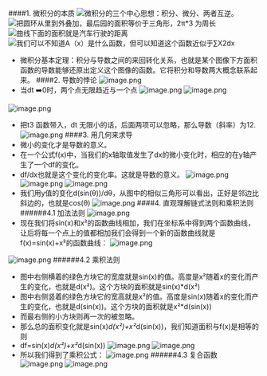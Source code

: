 ####1. 微积分的本质
![微积分的三个中心思想：积分、微分、两者互逆。](https://upload-images.jianshu.io/upload_images/6634703-4e625fff56fd859d.png?imageMogr2/auto-orient/strip%7CimageView2/2/w/1240)
![把圆环从里到外叠加，最后园的面积等价于三角形，2π*3 为周长](https://upload-images.jianshu.io/upload_images/6634703-53cfbab528f90132.png?imageMogr2/auto-orient/strip%7CimageView2/2/w/1240)
![曲线下面的面积就是汽车行驶的距离](https://upload-images.jianshu.io/upload_images/6634703-bb485e2920d6455d.png?imageMogr2/auto-orient/strip%7CimageView2/2/w/1240)
![我们可以不知道A（x）是什么函数，但可以知道这个函数近似于∑X2dx](https://upload-images.jianshu.io/upload_images/6634703-901ac0daf2bf4173.png?imageMogr2/auto-orient/strip%7CimageView2/2/w/1240)
- 微积分基本定理：积分与导数之间的来回转化关系，也就是某个图像下方面积函数的导数能够还原出定义这个图像的函数。它将积分和导数两大概念联系起来。
####2. 导数的悖论
![image.png](https://upload-images.jianshu.io/upload_images/6634703-8adad1180b744491.png?imageMogr2/auto-orient/strip%7CimageView2/2/w/1240)
- 当dt ➡️0时，两个点无限趋近与一个点
![image.png](https://upload-images.jianshu.io/upload_images/6634703-47a7263372cbab98.png?imageMogr2/auto-orient/strip%7CimageView2/2/w/1240)
![image.png](https://upload-images.jianshu.io/upload_images/6634703-68d903cfcbd6671f.png?imageMogr2/auto-orient/strip%7CimageView2/2/w/1240)

![image.png](https://upload-images.jianshu.io/upload_images/6634703-e2da3bdbca6d37dc.png?imageMogr2/auto-orient/strip%7CimageView2/2/w/1240)
- 把t3 函数带入，dt 无限小的话，后面两项可以忽略，那么导数（斜率）为12.
![image.png](https://upload-images.jianshu.io/upload_images/6634703-d6b4049152f01d62.png?imageMogr2/auto-orient/strip%7CimageView2/2/w/1240)
####3. 用几何来求导
- 微小的变化才是导数的意义。
- 在一个公式f(x)中，当我们的x轴取值发生了dx的微小变化时，相应的在y轴产生了一个df的变化。
- df/dx也就是这个变化的变化率。这就是导数的意义。
![image.png](https://upload-images.jianshu.io/upload_images/6634703-aa0c4f5501cc62fd.png?imageMogr2/auto-orient/strip%7CimageView2/2/w/1240)
![image.png](https://upload-images.jianshu.io/upload_images/6634703-a94d0991cd0e4be3.png?imageMogr2/auto-orient/strip%7CimageView2/2/w/1240)
![image.png](https://upload-images.jianshu.io/upload_images/6634703-1d4302844160b8bc.png?imageMogr2/auto-orient/strip%7CimageView2/2/w/1240)
- 我们用y值的变化d(sin(θ))/dθ，从图中的相似三角形可以看出，正好是邻边比斜边的，也就是cos(θ)
![image.png](https://upload-images.jianshu.io/upload_images/6634703-08409d4c00f29187.png?imageMogr2/auto-orient/strip%7CimageView2/2/w/1240)
####4. 直观理解链式法则和乘积法则
######4.1 加法法则
![image.png](https://upload-images.jianshu.io/upload_images/6634703-9bff76d09bdc67e3.png?imageMogr2/auto-orient/strip%7CimageView2/2/w/1240)
- 现在我们将sin(x)和x²的函数曲线相加，我们在坐标系中得到两个函数曲线，让后将每一个点上的值都相加我们会得到一个新的函数曲线就是f(x)=sin(x)+x²的函数曲线：
![image.png](https://upload-images.jianshu.io/upload_images/6634703-04963693974aa3d1.png?imageMogr2/auto-orient/strip%7CimageView2/2/w/1240)

![image.png](https://upload-images.jianshu.io/upload_images/6634703-9bbadb6b5d1af138.png?imageMogr2/auto-orient/strip%7CimageView2/2/w/1240)
######4.2 乘积法则
- 图中右侧横着的绿色方块它的宽度就是sin(x)的值。高度是x²随着x的变化而产生的变化，也就是d(x²)。这个方块的面积就是sin(x)*d(x²)
- 图中右侧竖着的绿色方块它的宽高就是x²的值。高度是sin(x)随着x的变化而产生的变化，也就是d(sin(x))。这个方块的面积就是x²*d(sin(x))
- 而最右侧的小方块则再一次的被忽略。
- 那么总的面积变化就是sin(x)*d(x²)+x²*d(sin(x))，我们知道面积与f(x)是相等的则
- df=sin(x)*d(x²)+x²*d(sin(x))
![image.png](https://upload-images.jianshu.io/upload_images/6634703-96744556d058495b.png?imageMogr2/auto-orient/strip%7CimageView2/2/w/1240)
![image.png](https://upload-images.jianshu.io/upload_images/6634703-44846b4db22d7cca.png?imageMogr2/auto-orient/strip%7CimageView2/2/w/1240)
- 所以我们得到了乘积公式：
![image.png](https://upload-images.jianshu.io/upload_images/6634703-843f2c775a20e715.png?imageMogr2/auto-orient/strip%7CimageView2/2/w/1240)
######4.3 复合函数
![image.png](https://upload-images.jianshu.io/upload_images/6634703-14dc760cd3b3af2b.png?imageMogr2/auto-orient/strip%7CimageView2/2/w/1240)
![image.png](https://upload-images.jianshu.io/upload_images/6634703-36ca702d01d08e37.png?imageMogr2/auto-orient/strip%7CimageView2/2/w/1240)


